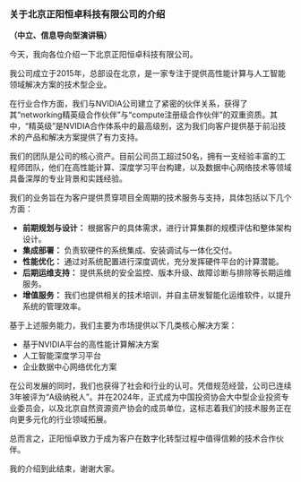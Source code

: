 ### **关于北京正阳恒卓科技有限公司的介绍**

**（中立、信息导向型演讲稿）**


今天，我向各位介绍一下北京正阳恒卓科技有限公司。

我公司成立于2015年，总部设在北京，是一家专注于提供高性能计算与人工智能领域解决方案的技术型企业。

在行业合作方面，我们与NVIDIA公司建立了紧密的伙伴关系，获得了其“networking精英级合作伙伴”与“compute注册级合作伙伴”的双重资质。其中，“精英级”是NVIDIA合作体系中的最高级别，这为我们向客户提供基于前沿技术的产品和解决方案提供了有力支持。

我们的团队是公司的核心资产。目前公司员工超过50名，拥有一支经验丰富的工程师团队，他们在高性能计算、深度学习平台构建，以及数据中心网络技术等领域具备深厚的专业背景和实践经验。

我们的业务旨在为客户提供贯穿项目全周期的技术服务与支持，具体包括以下几个方面：

*   **前期规划与设计：** 根据客户的具体需求，进行计算集群的规模评估和整体架构设计。
*   **集成部署：** 负责软硬件的系统集成、安装调试与一体化交付。
*   **性能优化：** 通过对系统配置进行深度调优，充分发挥硬件平台的计算潜能。
*   **后期运维支持：** 提供系统的安全监控、版本升级、故障诊断与排除等长期运维服务。
*   **增值服务：** 我们也提供相关的技术培训，并自主研发智能化运维软件，以提升系统的管理效率。

基于上述服务能力，我们主要为市场提供以下几类核心解决方案：
*   基于NVIDIA平台的高性能计算解决方案
*   人工智能深度学习平台
*   企业数据中心网络优化方案

在公司发展的同时，我们也获得了社会和行业的认可。凭借规范经营，公司已连续3年被评为“A级纳税人”。并在2024年，正式成为中国投资协会大中型企业投资专业委员会，以及北京自然资源资产协会的成员单位，这标志着我们的技术服务正在向更多元化的行业领域拓展。

总而言之，正阳恒卓致力于成为客户在数字化转型过程中值得信赖的技术合作伙伴。

我的介绍到此结束，谢谢大家。
